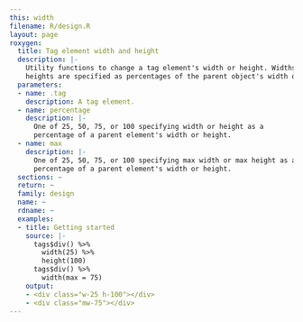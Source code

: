 ```yaml
---
this: width
filename: R/design.R
layout: page
roxygen:
  title: Tag element width and height
  description: |-
    Utility functions to change a tag element's width or height. Widths and
    heights are specified as percentages of the parent object's width or height.
  parameters:
  - name: .tag
    description: A tag element.
  - name: percentage
    description: |-
      One of 25, 50, 75, or 100 specifying width or height as a
      percentage of a parent element's width or height.
  - name: max
    description: |-
      One of 25, 50, 75, or 100 specifying max width or max height as a
      percentage of a parent element's width or height.
  sections: ~
  return: ~
  family: design
  name: ~
  rdname: ~
  examples:
  - title: Getting started
    source: |-
      tags$div() %>%
        width(25) %>%
        height(100)
      tags$div() %>%
        width(max = 75)
    output:
    - <div class="w-25 h-100"></div>
    - <div class="mw-75"></div>
---
```

